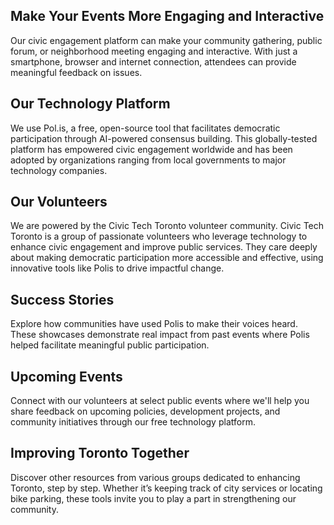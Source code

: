 ## Make Your Events More Engaging and Interactive

Our civic engagement platform can make your community gathering, public forum, or neighborhood meeting engaging and interactive. With just a smartphone, browser and internet connection, attendees can provide meaningful feedback on issues.

## Our Technology Platform

We use Pol.is, a free, open-source tool that facilitates democratic participation through AI-powered consensus building. This globally-tested platform has empowered civic engagement worldwide and has been adopted by organizations ranging from local governments to major technology companies.

## Our Volunteers

We are powered by the Civic Tech Toronto volunteer community. Civic Tech Toronto is a group of passionate volunteers who leverage technology to enhance civic engagement and improve public services. They care deeply about making democratic participation more accessible and effective, using innovative tools like Polis to drive impactful change.

## Success Stories

Explore how communities have used Polis to make their voices heard. These showcases demonstrate real impact from past events where Polis helped facilitate meaningful public participation.

## Upcoming Events

Connect with our volunteers at select public events where we'll help you share feedback on upcoming policies, development projects, and community initiatives through our free technology platform.

## Improving Toronto Together

Discover other resources from various groups dedicated to enhancing Toronto, step by step. Whether it’s keeping track of city services or locating bike parking, these tools invite you to play a part in strengthening our community.

